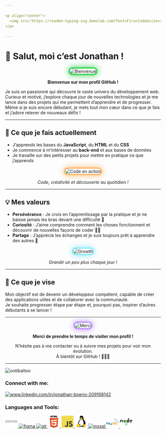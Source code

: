 ```yaml
---

<p align="center">
  <img src="https://readme-typing-svg.demolab.com?font=Fira+Code&size=22&pause=1000&color=39d353&vCenter=true&width=320&lines=Bienvenue+sur+mon+GitHub!;Toujours+de+bonne+humeur+%F0%9F%98%8A;Frontend+%26+Backend+Enthusiast;Let's+code+together+!" alt="Typing SVG" />
</p>

---
```


# 👋 Salut, moi c’est Jonathan ! 

<p align="center">
  <img src="https://media.giphy.com/media/l0MYt5jPR6QX5pnqM/giphy.gif" 
       alt="Bienvenue" 
       width="300"
       style="border-radius:20px; box-shadow:0 0 20px #39d353; border:4px solid #39d353;"/>
</p>
<p align="center"><b>Bienvenue sur mon profil GitHub !</b></p>

Je suis un passionné qui découvre le vaste univers du développement web.  
Curieux et motivé, j’explore chaque jour de nouvelles technologies et je me lance dans des projets qui me permettent d’apprendre et de progresser.  
Même si je suis encore débutant, je mets tout mon cœur dans ce que je fais et j’adore relever de nouveaux défis !

---

## 🚀 Ce que je fais actuellement

- J’apprends les bases du **JavaScript**, du **HTML** et du **CSS**
- Je commence à m’intéresser au **back-end** et aux bases de données
- Je travaille sur des petits projets pour mettre en pratique ce que j’apprends

<p align="center">
  <img src="https://media.giphy.com/media/qgQUggAC3Pfv687qPC/giphy.gif"
       alt="Code en action"
       width="300"
       style="border-radius:20px; box-shadow:0 0 20px #ffb86c; border:4px solid #ffb86c;">
</p>
<p align="center"><i>Code, créativité et découverte au quotidien !</i></p>

---

## 💡 Mes valeurs

- **Persévérance** : Je crois en l’apprentissage par la pratique et je ne baisse jamais les bras devant une difficulté 💪
- **Curiosité** : J’aime comprendre comment les choses fonctionnent et découvrir de nouvelles façons de coder 🕵️‍♂️
- **Partage** : J’apprécie les échanges et je suis toujours prêt à apprendre des autres 🤝

<p align="center">
  <img src="https://media.giphy.com/media/JIX9t2j0ZTN9S/giphy.gif"
       alt="Growth"
       width="220"
       style="border-radius:20px; box-shadow:0 0 20px #8be9fd; border:4px solid #8be9fd;">
</p>
<p align="center"><i>Grandir un peu plus chaque jour !</i></p>

---

## 🌱 Ce que je vise

Mon objectif est de devenir un développeur compétent, capable de créer des applications utiles et de collaborer avec la communauté.  
Je souhaite progresser étape par étape et, pourquoi pas, inspirer d’autres débutants à se lancer !

---

<p align="center">
  <img src="https://media.giphy.com/media/3oKIPwoeGErMmaI43C/giphy.gif"
       alt="Merci"
       width="180"
       style="border-radius:20px; box-shadow:0 0 20px #bd93f9; border:4px solid #bd93f9;">
</p>
<p align="center"><b>Merci de prendre le temps de visiter mon profil !</b></p>
<p align="center">N’hésite pas à me contacter ou à suivre mes projets pour voir mon évolution.<br>À bientôt sur GitHub ! 👨‍💻✨</p>

---

<p align="left"> <img src="https://komarev.com/ghpvc/?username=ootibaltoo&label=Profile%20views&color=0e75b6&style=flat" alt="ootibaltoo" /> </p>

<h3 align="left">Connect with me:</h3>
<p align="left">
<a href="https://linkedin.com/in/www.linkedin.com/in/jonathan-boerio-209168142" target="blank"><img align="center" src="https://raw.githubusercontent.com/rahuldkjain/github-profile-readme-generator/master/src/images/icons/Social/linked-in-alt.svg" alt="www.linkedin.com/in/jonathan-boerio-209168142" height="30" width="40" /></a>
</p>

<h3 align="left">Languages and Tools:</h3>
<p align="left">
  <a href="https://expressjs.com" target="_blank" rel="noreferrer">
    <img src="https://raw.githubusercontent.com/devicons/devicon/master/icons/express/express-original-wordmark.svg" alt="express" width="40" height="40"/>
  </a>
  <a href="https://www.figma.com/" target="_blank" rel="noreferrer">
    <img src="https://www.vectorlogo.zone/logos/figma/figma-icon.svg" alt="figma" width="40" height="40"/>
  </a>
  <a href="https://git-scm.com/" target="_blank" rel="noreferrer">
    <img src="https://www.vectorlogo.zone/logos/git-scm/git-scm-icon.svg" alt="git" width="40" height="40"/>
  </a>
  <a href="https://www.w3.org/html/" target="_blank" rel="noreferrer">
    <img src="https://raw.githubusercontent.com/devicons/devicon/master/icons/html5/html5-original-wordmark.svg" alt="html5" width="40" height="40"/>
  </a>
  <a href="https://developer.mozilla.org/en-US/docs/Web/JavaScript" target="_blank" rel="noreferrer">
    <img src="https://raw.githubusercontent.com/devicons/devicon/master/icons/javascript/javascript-original.svg" alt="javascript" width="40" height="40"/>
  </a>
  <a href="https://www.linux.org/" target="_blank" rel="noreferrer">
    <img src="https://raw.githubusercontent.com/devicons/devicon/master/icons/linux/linux-original.svg" alt="linux" width="40" height="40"/>
  </a>
  <a href="https://www.microsoft.com/en-us/sql-server" target="_blank" rel="noreferrer">
    <img src="https://www.svgrepo.com/show/303229/microsoft-sql-server-logo.svg" alt="mssql" width="40" height="40"/>
  </a>
  <a href="https://www.mysql.com/" target="_blank" rel="noreferrer">
    <img src="https://raw.githubusercontent.com/devicons/devicon/master/icons/mysql/mysql-original-wordmark.svg" alt="mysql" width="40" height="40"/>
  </a>
  <a href="https://nodejs.org" target="_blank" rel="noreferrer">
    <img src="https://raw.githubusercontent.com/devicons/devicon/master/icons/nodejs/nodejs-original-wordmark.svg" alt="nodejs" width="40" height="40"/>

